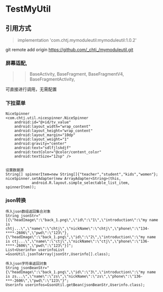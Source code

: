 # TestMyUtil
## 引用方式

> implementation 'com.chtj.mymoduleutil:mymoduleutil:1.0.2'

git remote add origin https://github.com/_chtj_/mymoduleutil.git


### 屏幕适配,

>> BaseActivity,
BaseFragment,
BaseFragmentV4,
BaseFragmentActivity,

可直接进行调用，无需配置

### 下拉菜单
    NiceSpinner
    <com.chtj.util.nicespinner.NiceSpinner
        android:id="@+id/tv_value"
        android:layout_width="wrap_content"
        android:layout_height="wrap_content"
        android:layout_margin="10dp"
        android:layout_weight="1"
        android:gravity="center"
        android:text="sdlfjlskdjf"
        android:textColor="@color/content_color"
        android:textSize="12sp" />
        
        
    设置数据源
    String[] spinnerItem=new String[]{"teacher","student","kids","women"};
    niceSpinner.setAdapter(new ArrayAdapter<String>(this,
                android.R.layout.simple_selectable_list_item, spinnerItem));
  

### json转换
    传入json数组返回集合对象
    String jsonStr="[{\"headImage\":\"back_1.png\",\"id\":\"1\",\"introduction\":\"my name is     chtj...\",\"name\":\"chtj\",\"nickName\":\"chtj\",\"phone\":\"134-****-2606\",\"pwd\":\"123\"},{\"headImage\":\"back_1.png\",\"id\":\"2\",\"introduction\":\"my name is ctj...\",\"name\":\"ctj\",\"nickName\":\"ctj\",\"phone\":\"136-****-2606\",\"pwd\":\"123\"}]";
    List<Userinfo> userinfoList =GsonUtil.jsonToArray(jsonStr,Userinfo[].class);
  
    传入json字符串返回对象
    String jsonBeanStr="{\"headImage\":\"back_1.png\",\"id\":\"3\",\"introduction\":\"my name is zs...\",\"name\":\"zs\",\"nickName\":\"zs\",\"phone\":\"136-***-2606\",\"pwd\":\"123\"}";
    Userinfo userinfos=GsonUtil.getBean(jsonBeanStr,Userinfo.class);
  
  
 
